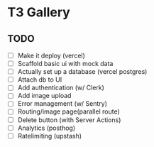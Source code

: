 # T3 Gallery

## TODO

- [ ] Make it deploy (vercel)
- [ ] Scaffold basic ui with mock data
- [ ] Actually set up a database (vercel postgres)
- [ ] Attach db to UI
- [ ] Add authentication (w/ Clerk)
- [ ] Add image upload
- [ ] Error management (w/ Sentry)
- [ ] Routing/image page(parallel route)
- [ ] Delete button (with Server Actions)
- [ ] Analytics (posthog)
- [ ] Ratelimiting (upstash)
